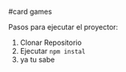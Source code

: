 #card games

Pasos para ejecutar el proyector:

1. Clonar Repositorio
2. Ejecutar ```npm instal``` 
3. ya tu sabe